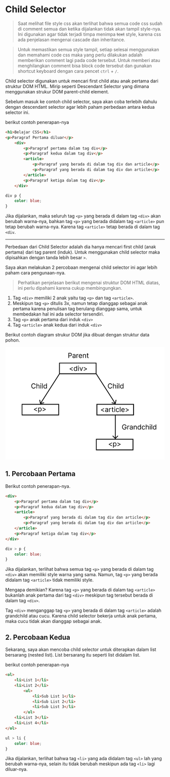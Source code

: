 # Child Selector

> Saat melihat file style css akan terlihat bahwa semua code css sudah di comment semua dan ketika dijalankan tidak akan tampil style-nya. Ini digunakan agar tidak terjadi timpa menimpa <s>text</s> style, karena css ada penjelasan mengenai cascade dan inheritance.

> Untuk memastikan semua style tampil, setiap selesai menggunakan dan memahami code css maka yang perlu dilakukan adalah memberikan comment lagi pada code tersebut. Untuk memberi atau menghilangkan comment bisa block code tersebut dan gunakan shortcut keyboard dengan cara pencet `ctrl` + `/`.

Child selector digunakan untuk mencari first child atau anak pertama dari struktur DOM HTML. Mirip seperti Descendant Selector yang dimana menggunakan strukur DOM parent-child element.

Sebelum masuk ke contoh child selector, saya akan coba terlebih dahulu dengan descendant selector agar lebih paham perbedaan antara kedua selector ini.

berikut contoh penerapan-nya

```html
<h1>Belajar CSS</h1>
<p>Paragraf Pertama diluar</p>
    <div>
        <p>Paragraf pertama dalam tag div</p>
        <p>Paragraf kedua dalam tag div</p>
        <article>
            <p>Paragraf yang berada di dalam tag div dan article</p>
            <p>Paragraf yang berada di dalam tag div dan article</p>
        </article>
        <p>Paragraf ketiga dalam tag div</p>
    </div>
```

```css
div p {
    color: blue;
}
```

Jika dijalankan, maka seluruh tag `<p>` yang berada di dalam tag `<div>` akan berubah warna-nya, bahkan tag `<p>` yang berada didalam tag `<article>` pun tetap berubah warna-nya. Karena tag `<article>` tetap berada di dalam tag `<div`.

<hr>

Perbedaan dari Child Selector adalah dia hanya mencari first child (anak pertama) dari tag parent (induk). Untuk menggunakan child selector maka dipisahkan dengan tanda lebih besar `>`.

Saya akan melakukan 2 percobaan mengenai child selector ini agar lebih paham cara pengunaan-nya.

> Perhatikan penjelasan berikut mengenai struktur DOM HTML diatas, ini perlu dipahami karena cukup membingungkan.

1. Tag `<div>` memiliki 2 anak yaitu tag `<p>` dan tag `<article>`.
2. Meskipun tag `<p>` ditulis 3x, namun tetap dianggap sebagai anak pertama karena penulisan tag berulang dianggap sama, untuk membedakan hal ini ada selector tersendiri.
3. Tag `<p>` anak pertama dari induk `<div>`
3. Tag `<article>` anak kedua dari induk `<div>`

Berikut contoh diagram strukur DOM jika dibuat dengan struktur data pohon.

![DOM Images](DOM.jpg)

## 1. Percobaan Pertama

Berikut contoh penerapan-nya.

```html
<div>
    <p>Paragraf pertama dalam tag div</p>
    <p>Paragraf kedua dalam tag div</p>
    <article>
        <p>Paragraf yang berada di dalam tag div dan article</p>
        <p>Paragraf yang berada di dalam tag div dan article</p>
    </article>
    <p>Paragraf ketiga dalam tag div</p>
</div>
```

```css
div > p {
    color: blue;
}
```

Jika dijalankan, terlihat bahwa semua tag `<p>` yang berada di dalam tag `<div>` akan memiliki style warna yang sama. Namun, tag `<p>` yang berada didalam tag `<article>` tidak memiliki style.

Mengapa demikian? Karena tag `<p>` yang berada di dalam tag `<article>` bukanlah anak pertama dari tag `<div>` meskipun tag tersebut berada di dalam tag `<div>`.

Tag `<div>` menganggap tag `<p>` yang berada di dalam tag `<article>` adalah grandchild atau cucu. Karena child selector bekerja untuk anak pertama, maka cucu tidak akan dianggap sebagai anak.

## 2. Percobaan Kedua

Sekarang, saya akan mencoba child selector untuk diterapkan dalam list bersarang (nested list). List bersarang itu seperti list didalam list.

berikut contoh penerapan-nya

```html
<ol>
    <li>List 1</li>
    <li>List 2</li>
        <ul>
            <li>Sub List 1</li>
            <li>Sub List 2</li>
            <li>Sub List 3</li>
        </ul>
    <li>List 3</li>
    <li>List 4</li>
</ol>
```

```css
ul > li {
    color: blue;
}
```

Jika dijalankan, terlihat bahwa tag `<li>` yang ada didalam tag `<ul>` lah yang berubah warna-nya, selain itu tidak berubah meskipun ada tag `<li>` lagi diluar-nya.
